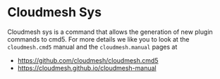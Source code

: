 Cloudmesh Sys
=============

Cloudmesh sys is a command that allows the generation of new plugin
commands to cmd5. For more details we like you to look at the
`cloudmesh.cmd5` manual and the `cloudmesh.manual` pages at

* <https://github.com/cloudmesh/cloudmesh.cmd5>
* <https://cloudmesh.github.io/cloudmesh-manual>


